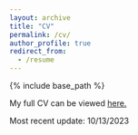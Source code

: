 ```yaml
---
layout: archive
title: "CV"
permalink: /cv/
author_profile: true
redirect_from:
  - /resume
---
```


{% include base_path %}

My full CV can be viewed [here.](https://drive.google.com/file/d/1Ch4zV9yjwawyT_B8-0N0TukDs3IVE6BR/view?usp=sharing)

Most recent update: 10/13/2023
